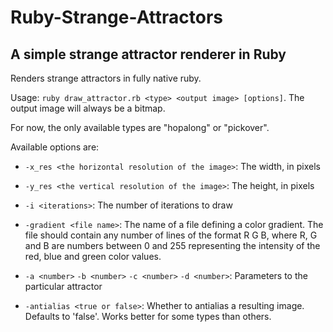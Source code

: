 Ruby-Strange-Attractors
=======================

A simple strange attractor renderer in Ruby
-------------------------------------------

Renders strange attractors in fully native ruby.

Usage: `ruby draw_attractor.rb <type> <output image> [options]`.
The output image will always be a bitmap.

For now, the only available types are "hopalong" or "pickover".

Available options are:

 - `-x_res <the horizontal resolution of the image>`: The width, in pixels

 - `-y_res <the vertical resolution of the image>`: The height, in pixels

 - `-i <iterations>`: The number of iterations to draw

 - `-gradient <file name>`: The name of a file defining a color gradient. The
   file should contain any number of lines of the format R G B, where R, G and
   B are numbers between 0 and 255 representing the intensity of the red, blue
   and green color values.

 - `-a <number>` `-b <number>` `-c <number>` `-d <number>`: Parameters to the
   particular attractor

 - `-antialias <true or false>`: Whether to antialias a resulting image.
   Defaults to 'false'. Works better for some types than others.

